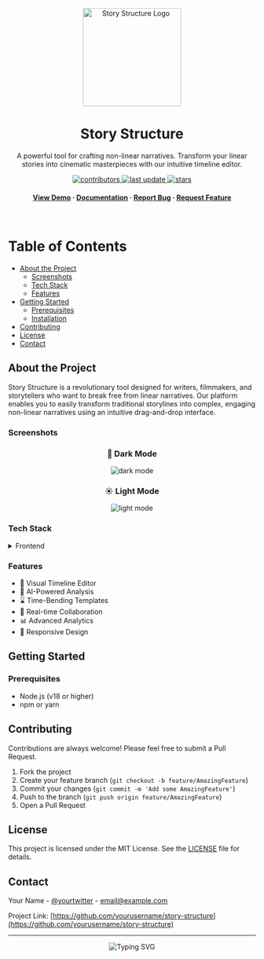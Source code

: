 <div align="center">
  <img src="assets/logo.png" alt="Story Structure Logo" width="200" height="auto" />
  <h1>Story Structure</h1>
  
  <p>
    A powerful tool for crafting non-linear narratives. Transform your linear stories into cinematic masterpieces with our intuitive timeline editor.
  </p>

<!-- Badges -->
<p>
  <a href="https://github.com/yourusername/story-structure">
    <img src="https://img.shields.io/github/contributors/yourusername/story-structure" alt="contributors" />
  </a>
  <a href="https://github.com/yourusername/story-structure">
    <img src="https://img.shields.io/github/last-commit/yourusername/story-structure" alt="last update" />
  </a>
  <a href="https://github.com/yourusername/story-structure">
    <img src="https://img.shields.io/github/stars/yourusername/story-structure?style=social" alt="stars" />
  </a>
</p>

<h4>
    <a href="https://story-structure.vercel.app">View Demo</a>
  <span> · </span>
    <a href="https://github.com/yourusername/story-structure">Documentation</a>
  <span> · </span>
    <a href="https://github.com/yourusername/story-structure/issues/">Report Bug</a>
  <span> · </span>
    <a href="https://github.com/yourusername/story-structure/issues/">Request Feature</a>
</h4>
</div>

<br />

<!-- Table of Contents -->
# Table of Contents

- [About the Project](#about-the-project)
  * [Screenshots](#screenshots)
  * [Tech Stack](#tech-stack)
  * [Features](#features)
- [Getting Started](#getting-started)
  * [Prerequisites](#prerequisites)
  * [Installation](#installation)
- [Contributing](#contributing)
- [License](#license)
- [Contact](#contact)

<!-- About the Project -->
## About the Project

Story Structure is a revolutionary tool designed for writers, filmmakers, and storytellers who want to break free from linear narratives. Our platform enables you to easily transform traditional storylines into complex, engaging non-linear narratives using an intuitive drag-and-drop interface.

<!-- Screenshots -->
### Screenshots

<div align="center">
  <h3><b>🌙 Dark Mode</b></h3>
  <img src="screenshots/dark-mode.png" alt="dark mode" />
  
  <h3><b>☀️ Light Mode</b></h3>
  <img src="screenshots/light-mode.png" alt="light mode" />
</div>

<!-- Tech Stack -->
### Tech Stack

<details>
  <summary>Frontend</summary>
  <ul>
    <li>React</li>
    <li>TypeScript</li>
    <li>Tailwind CSS</li>
    <li>Shadcn/ui</li>
    <li>Zustand</li>
  </ul>
</details>

<!-- Features -->
### Features

- 📝 Visual Timeline Editor
- 🤖 AI-Powered Analysis
- ⌛ Time-Bending Templates
- 👥 Real-time Collaboration
- 📊 Advanced Analytics
- 📱 Responsive Design

<!-- Getting Started -->
## Getting Started

### Prerequisites

- Node.js (v18 or higher)
- npm or yarn


<!-- Contributing -->
## Contributing

Contributions are always welcome! Please feel free to submit a Pull Request.

1. Fork the project
2. Create your feature branch (`git checkout -b feature/AmazingFeature`)
3. Commit your changes (`git commit -m 'Add some AmazingFeature'`)
4. Push to the branch (`git push origin feature/AmazingFeature`)
5. Open a Pull Request

<!-- License -->
## License

This project is licensed under the MIT License. See the [LICENSE](LICENSE) file for details.

<!-- Contact -->
## Contact

Your Name - [@yourtwitter](https://twitter.com/yourtwitter) - email@example.com

Project Link: [https://github.com/yourusername/story-structure](https://github.com/yourusername/story-structure)

---

<div align="center">
  <img src="https://readme-typing-svg.demolab.com?font=Montserrat&size=18&duration=1000&pause=10000&color=FF6B6B&center=true&vCenter=true&random=false&width=435&lines=Made+with+%E2%9D%A4%EF%B8%8F+by+Story+Structure+Team" alt="Typing SVG" />
</div>